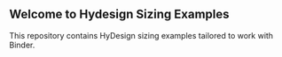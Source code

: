 ## Welcome to Hydesign Sizing Examples
This repository contains HyDesign sizing examples tailored to work with Binder.

